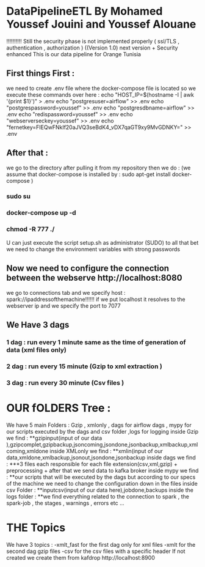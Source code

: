 # DataPipelineETL By Mohamed Youssef Jouini and Youssef Alouane 
!!!!!!!!!! Still the security phase is not implemented properly ( ssl/TLS , authentication , authorization )  ((Version 1.0) next version + Security enhanced
This is our data pipeline for Orange Tunisia
## First things First :
we need to create .env file where the docker-compose file is located 
so we execute these commands over here :
echo "HOST_IP=$(hostname -I | awk '{print $1}')" > .env
echo "postgresuser=airflow" >> .env
echo "postgrespassword=youssef" >> .env
echo "postgresdbname=airflow" >> .env
echo "redispassword=youssef" >> .env
echo "webserverseckey=youssef" >> .env
echo "fernetkey=FIEQwFNkIf20aJVQ3seBdK4_vDX7qaGT9xy9MvGDNKY=" >> .env
## After that : 
we go to the directory after pulling it from my repository 
then we do : (we assume that  docker-compose is installed by : sudo apt-get install docker-compose )
### sudo su 
### docker-compose up -d 
### chmod -R 777 ./
U can just execute the script setup.sh as administrator (SUDO) to all that bet we need to change the environment variables with strong passwords 
## Now we need to configure the connection between the webserve http://localhost:8080
we go to connections tab and we specify host : spark://ipaddressofthemachine!!!!!! if we put localhost it resolves to the webserver ip 
and we specify the port to 7077 
## We Have 3 dags 
### 1 dag :  run every 1 minute same as the time of generation of data (xml files only)
### 2 dag :  run every 15 minute (Gzip to xml extraction )
### 3 dag :  run every 30 minute  (Csv files )
# OUR fOLDERS Tree : 
We have 5  main Folders : Gzip ,   xmlonly , dags for airflow dags , mypy for our scripts executed by the dags and csv folder ,logs for logging 
inside Gzip we find :
**gzipinput(input of our data ),gzipcomplet,gzipbackup,jsoncoming,jsondone,jsonbackup,xmlbackup,xmlcoming,xmldone
inside XMLonly we find : 
**xmlin(input of our data,xmldone,xmlbackup,jsonout,jsondone,jsonbackup 
inside dags we find :
***3 files each responsible for each  file extension(csv,xml,gzip)  + preprocessing  + after that we send data to kafka broker 
inside mypy we find :
**our scripts that will be executed by the dags but according to our specs of the machine we need to change the configuration down in the files 
inside csv Folder : 
**inputcsv(input of our data here),jobdone,backups 
inside the logs folder :
**we find everything related to the connection to spark , the spark-job , the stages , warnings , errors etc ... 
# THE Topics  
We have 3 topics : 
-xmlt_fast for the first dag only for xml files 
-xmlt for the second dag gzip files 
-csv for the csv files with a specific header 
If not created we create them from kafdrop http://localhost:8900
